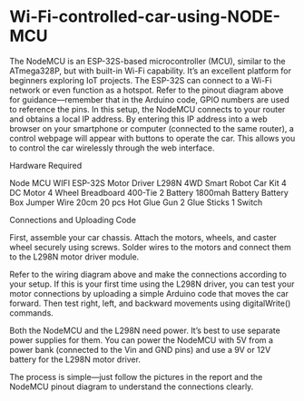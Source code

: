 # Wi-Fi-controlled-car-using-NODE-MCU

The NodeMCU is an ESP-32S-based microcontroller (MCU), similar to the ATmega328P, but with built-in Wi-Fi capability. It’s an excellent platform for beginners exploring IoT projects. The ESP-32S can connect to a Wi-Fi network or even function as a hotspot. Refer to the pinout diagram above for guidance—remember that in the Arduino code, GPIO numbers are used to reference the pins.
In this setup, the NodeMCU connects to your router and obtains a local IP address. By entering this IP address into a web browser on your smartphone or computer (connected to the same router), a control webpage will appear with buttons to operate the car. This allows you to control the car wirelessly through the web interface.

Hardware Required 

Node MCU WIFI ESP-32S
Motor Driver L298N
4WD Smart Robot Car Kit
4 DC Motor 
4 Wheel
Breadboard 400-Tie
2 Battery 1800mah Battery
Battery Box
Jumper Wire 20cm 20 pcs
Hot Glue Gun
2 Glue Sticks
1 Switch

Connections and Uploading Code

First, assemble your car chassis. Attach the motors, wheels, and caster wheel securely using screws. Solder wires to the motors and connect them to the L298N motor driver module.

Refer to the wiring diagram above and make the connections according to your setup. If this is your first time using the L298N driver, you can test your motor connections by uploading a simple Arduino code that moves the car forward. Then test right, left, and backward movements using digitalWrite() commands.

Both the NodeMCU and the L298N need power. It’s best to use separate power supplies for them. You can power the NodeMCU with 5V from a power bank (connected to the Vin and GND pins) and use a 9V or 12V battery for the L298N motor driver.

The process is simple—just follow the pictures in the report and the NodeMCU pinout diagram to understand the connections clearly.
 
